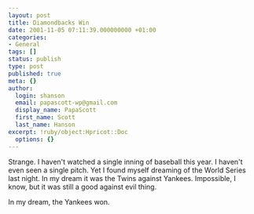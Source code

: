 ```yaml
---
layout: post
title: Diamondbacks Win
date: 2001-11-05 07:11:39.000000000 +01:00
categories:
- General
tags: []
status: publish
type: post
published: true
meta: {}
author:
  login: shanson
  email: papascott-wp@gmail.com
  display_name: PapaScott
  first_name: Scott
  last_name: Hanson
excerpt: !ruby/object:Hpricot::Doc
  options: {}
---
```

<p>Strange. I haven't watched a single inning of baseball this year. I haven't even seen a single pitch. Yet I found myself dreaming of the World Series last night. In my dream it was the Twins against Yankees. Impossible, I know, but it was still a good against evil thing.</p>
<p>In my dream, the Yankees won.</p>
